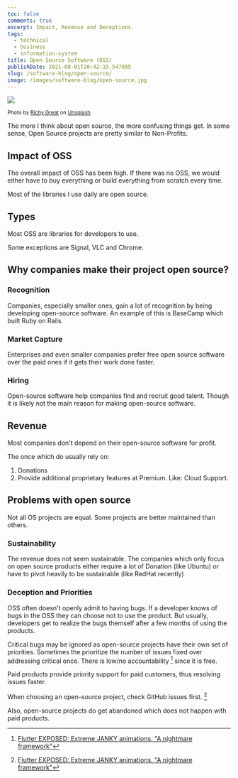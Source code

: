 ```yaml
---
toc: false
comments: true
excerpt: Impact, Revenue and Deceptions.
tags:
  - technical
  - business
  - information-system
title: Open Source Software (OSS)
publishDate: 2021-08-01T20:42:15.547885
slug: /software-blog/open-source/
image: /images/software-blog/open-source.jpg
---
```


![](/images/software-blog/open-source.jpg)

<sub style="user-select: auto;">Photo by <a href="https://unsplash.com/@richygreat?utm_source=unsplash&amp;utm_medium=referral&amp;utm_content=creditCopyText" style="user-select: auto;">Richy Great</a> on <a href="https://unsplash.com/s/photos/github?utm_source=unsplash&amp;utm_medium=referral&amp;utm_content=creditCopyText" style="user-select: auto;">Unsplash</a></sub>

The more I think about open source, the more confusing things get. In some sense, Open Source projects are pretty similar to Non-Profits.

## Impact of OSS

The overall impact of OSS has been high. If there was no OSS, we would either have to buy everything or build everything from scratch every time.

Most of the libraries I use daily are open source.

## Types

Most OSS are libraries for developers to use.

Some exceptions are Signal, VLC and Chrome.

## Why companies make their project open source?

### Recognition

Companies, especially smaller ones, gain a lot of recognition by being developing open-source software. An example of this is BaseCamp which built Ruby on Rails.

### Market Capture

Enterprises and even smaller companies prefer free open source software over the paid ones if it gets their work done faster.

### Hiring

Open-source software help companies find and recruit good talent. Though it is likely not the main reason for making open-source software.

## Revenue

Most companies don't depend on their open-source software for profit.

The once which do usually rely on:

1. Donations
2. Provide additional proprietary features at Premium. Like: Cloud Support.

## Problems with open source

Not all OS projects are equal. Some projects are better maintained than others.

### Sustainability

The revenue does not seem sustainable. The companies which only focus on open source products either require a lot of Donation (like Ubuntu) or have to pivot heavily to be sustainable (like RedHat recently)

### Deception and Priorities

OSS often doesn't openly admit to having bugs. If a developer knows of bugs in the OSS they can choose not to use the product. But usually, developers get to realize the bugs themself after a few months of using the products.

Critical bugs may be ignored as open-source projects have their own set of priorities. Sometimes the prioritize the number of issues fixed over addressing critical once. There is low/no accountability [^1] since it is free.

Paid products provide priority support for paid customers, thus resolving issues faster.

When choosing an open-source project, check GitHub issues first. [^1]

Also, open-source projects do get abandoned which does not happen with paid products.

[^1]: [Flutter EXPOSED: Extreme JANKY animations. "A nightmare framework"](https://www.youtube.com/watch?v=L3iqmyoogfA&list=WL&index=21)
